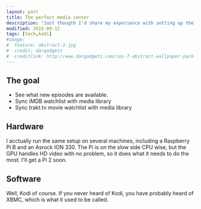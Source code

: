 ```yaml
---
layout: post
title: The perfect media center
description: "Just thougth I'd share my experience with setting up the perfect media center environment."
modified: 2015-09-12
tags: [tech,kodi]
#image:
#  feature: abstract-3.jpg
#  credit: dargadgetz
#  creditlink: http://www.dargadgetz.com/ios-7-abstract-wallpaper-pack-for-iphone-5-and-ipod-touch-retina/
---
```


## The goal
- See what new episodes are available.
- Sync iMDB watchlist with media library
- Sync trakt.tv movie watchlist with media library

## Hardware
I acctually run the same setup on several machines, including a Raspberry Pi B and an Asrock ION 330. The Pi is on the slow side CPU wise, but the GPU handles HD video with no problem, so it does what it needs to do the most. I'll get a Pi 2 soon.

## Software
Well, Kodi of course. If you never heard of Kodi, you have probably heard of XBMC, which is what it used to be called.